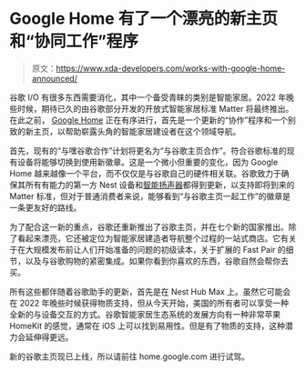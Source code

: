 # Google Home 有了一个漂亮的新主页和“协同工作”程序

> 原文：<https://www.xda-developers.com/works-with-google-home-announced/>

谷歌 I/O 有很多东西需要消化，其中一个备受青睐的类别是智能家居。2022 年晚些时候，期待已久的由谷歌部分开发的开放式智能家居标准 Matter 将最终推出。在此之前， [Google Home](https://youtu.be/z52p5fT1ihA) 正在有序进行，首先是一个更新的“协作”程序和一个别致的新主页，以帮助崭露头角的智能家居建设者在这个领域导航。

首先，现有的“与嘿谷歌合作”计划将更名为“与谷歌主页合作”。符合谷歌标准的现有设备将能够切换到使用新徽章。这是一个微小但重要的变化，因为 Google Home 越来越像一个平台，而不仅仅是与谷歌自己的硬件相关联。谷歌致力于确保其所有有能力的第一方 Nest 设备和[智能扬声器](https://www.xda-developers.com/best-smart-speakers)都得到更新，以支持即将到来的 Matter 标准，但对于普通消费者来说，能够看到“与谷歌主页一起工作”的徽章是一条更友好的路线。

为了配合这一新的重点，谷歌还重新推出了谷歌主页，并在七个新的国家推出。除了看起来漂亮，它还被定位为智能家居建造者导航整个过程的一站式商店。它有关于在大规模发布前让人们开始准备的问题的初级读本，关于扩展的 Fast Pair 的细节，以及与谷歌购物的紧密集成。如果你看到你喜欢的东西，谷歌自然会帮你去买。

所有这些都伴随着谷歌助手的更新，首先是在 Nest Hub Max 上。虽然它可能会在 2022 年晚些时候获得物质支持，但从今天开始，美国的所有者可以享受一种全新的与设备交互的方式。谷歌智能家居生态系统的发展方向有一种非常苹果 HomeKit 的感觉，通常在 iOS 上可以找到易用性。但是有了物质的支持，这种潜力会延伸得更远。

新的谷歌主页现已上线，所以请前往 home.google.com 进行试驾。